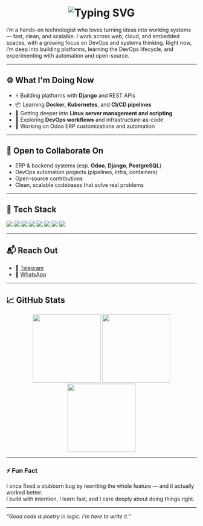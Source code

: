 <h1 align="center">
  <img src="https://readme-typing-svg.herokuapp.com?font=Fira+Code&size=22&duration=2000&pause=1000&color=0D9276&center=true&vCenter=true&width=450&lines=Hi+I'm+Ezekiel+Ogunkunle;I+build+software+that+just+works;Let’s+create+something+awesome+🚀" alt="Typing SVG" />
</h1>

I’m a hands-on technologist who loves turning ideas into working systems — fast, clean, and scalable. I work across web, cloud, and embedded spaces, with a growing focus on DevOps and systems thinking. Right now, I’m deep into building platforms, learning the DevOps lifecycle, and experimenting with automation and open-source.

---

## ⚙️ What I'm Doing Now
- ⚡ Building platforms with **Django** and REST APIs  
- 📦 Learning **Docker**, **Kubernetes**, and **CI/CD pipelines**  
- 🐧 Getting deeper into **Linux server management and scripting**  
- 🔄 Exploring **DevOps workflows** and infrastructure-as-code  
- 🧠 Working on Odoo ERP customizations and automation  

---

## 🤝 Open to Collaborate On
- ERP & backend systems (esp. **Odoo**, **Django**, **PostgreSQL**)  
- DevOps automation projects (pipelines, infra, containers)  
- Open-source contributions  
- Clean, scalable codebases that solve real problems  

---

## 🧰 Tech Stack
<p align="left">
  <img src="https://img.shields.io/badge/Python-3670A0?style=for-the-badge&logo=python&logoColor=ffdd54" />
  <img src="https://img.shields.io/badge/Django-092E20?style=for-the-badge&logo=django&logoColor=white" />
  <img src="https://img.shields.io/badge/PostgreSQL-316192?style=for-the-badge&logo=postgresql&logoColor=white" />
  <img src="https://img.shields.io/badge/Docker-0db7ed?style=for-the-badge&logo=docker&logoColor=white" />
  <img src="https://img.shields.io/badge/Linux-FCC624?style=for-the-badge&logo=linux&logoColor=black" />
  <img src="https://img.shields.io/badge/Git-F05032?style=for-the-badge&logo=git&logoColor=white" />
  <img src="https://img.shields.io/badge/Bash-121011?style=for-the-badge&logo=gnu-bash&logoColor=white" />
  <img src="https://img.shields.io/badge/Nginx-009639?style=for-the-badge&logo=nginx&logoColor=white" />
</p>

---

## 📬 Reach Out
- 💬 [Telegram](https://t.me/bukeze)  
- 💬 [WhatsApp](https://wa.me/2347034579571?text=I%20am%20_your%20name._%20Got%20your%20link%20from%20your%20GitHub)

---

## 📈 GitHub Stats

<div align="center">
  <img src="https://github-readme-stats.vercel.app/api?username=ezekielogunkunle&show_icons=true&theme=github_dark" height="180px"/>
  <img src="https://github-readme-streak-stats.herokuapp.com/?user=ezekielogunkunle&theme=github-dark-blue" height="180px"/>
  <img src="https://github-readme-stats.vercel.app/api/top-langs/?username=ezekielogunkunle&layout=compact&theme=github_dark" height="180px"/>
</div>

---

### ⚡ Fun Fact  
I once fixed a stubborn bug by rewriting the whole feature — and it actually worked better.  
I build with intention, I learn fast, and I care deeply about doing things right.

---

_“Good code is poetry in logic. I’m here to write it.”_